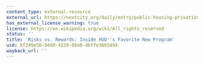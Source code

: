 ```yaml
---
content_type: external-resource
external_url: https://nextcity.org/daily/entry/public-housing-privatized-hud-rad-section-8
has_external_license_warning: true
license: https://en.wikipedia.org/wiki/All_rights_reserved
status: ''
title: 'Risks vs. Rewards: Inside HUD''s Favorite New Program'
uid: bf249e5b-94d8-4229-8be0-4bffe36b5494
wayback_url: ''
---
```

